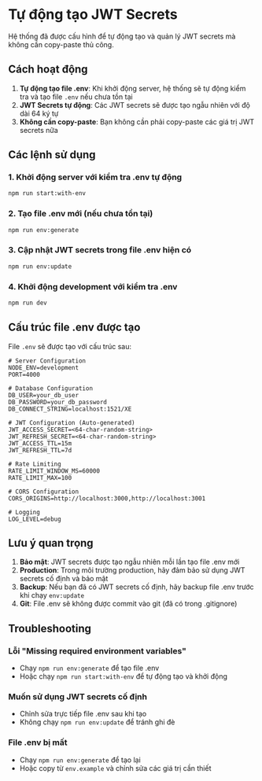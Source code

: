 # Tự động tạo JWT Secrets

Hệ thống đã được cấu hình để tự động tạo và quản lý JWT secrets mà không cần copy-paste thủ công.

## Cách hoạt động

1. **Tự động tạo file .env**: Khi khởi động server, hệ thống sẽ tự động kiểm tra và tạo file `.env` nếu chưa tồn tại
2. **JWT Secrets tự động**: Các JWT secrets sẽ được tạo ngẫu nhiên với độ dài 64 ký tự
3. **Không cần copy-paste**: Bạn không cần phải copy-paste các giá trị JWT secrets nữa

## Các lệnh sử dụng

### 1. Khởi động server với kiểm tra .env tự động
```bash
npm run start:with-env
```

### 2. Tạo file .env mới (nếu chưa tồn tại)
```bash
npm run env:generate
```

### 3. Cập nhật JWT secrets trong file .env hiện có
```bash
npm run env:update
```

### 4. Khởi động development với kiểm tra .env
```bash
npm run dev
```

## Cấu trúc file .env được tạo

File `.env` sẽ được tạo với cấu trúc sau:

```env
# Server Configuration
NODE_ENV=development
PORT=4000

# Database Configuration
DB_USER=your_db_user
DB_PASSWORD=your_db_password
DB_CONNECT_STRING=localhost:1521/XE

# JWT Configuration (Auto-generated)
JWT_ACCESS_SECRET=<64-char-random-string>
JWT_REFRESH_SECRET=<64-char-random-string>
JWT_ACCESS_TTL=15m
JWT_REFRESH_TTL=7d

# Rate Limiting
RATE_LIMIT_WINDOW_MS=60000
RATE_LIMIT_MAX=100

# CORS Configuration
CORS_ORIGINS=http://localhost:3000,http://localhost:3001

# Logging
LOG_LEVEL=debug
```

## Lưu ý quan trọng

1. **Bảo mật**: JWT secrets được tạo ngẫu nhiên mỗi lần tạo file .env mới
2. **Production**: Trong môi trường production, hãy đảm bảo sử dụng JWT secrets cố định và bảo mật
3. **Backup**: Nếu bạn đã có JWT secrets cố định, hãy backup file .env trước khi chạy `env:update`
4. **Git**: File .env sẽ không được commit vào git (đã có trong .gitignore)

## Troubleshooting

### Lỗi "Missing required environment variables"
- Chạy `npm run env:generate` để tạo file .env
- Hoặc chạy `npm run start:with-env` để tự động tạo và khởi động

### Muốn sử dụng JWT secrets cố định
- Chỉnh sửa trực tiếp file .env sau khi tạo
- Không chạy `npm run env:update` để tránh ghi đè

### File .env bị mất
- Chạy `npm run env:generate` để tạo lại
- Hoặc copy từ `env.example` và chỉnh sửa các giá trị cần thiết
